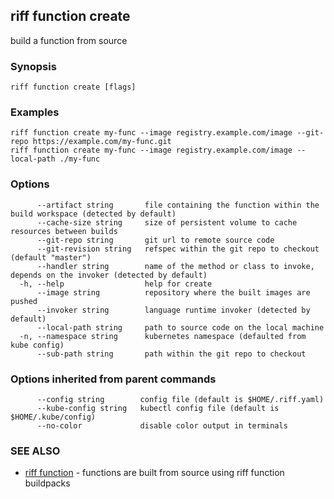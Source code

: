 ## riff function create

build a function from source

### Synopsis


<todo>


```
riff function create [flags]
```

### Examples

```
riff function create my-func --image registry.example.com/image --git-repo https://example.com/my-func.git
riff function create my-func --image registry.example.com/image --local-path ./my-func
```

### Options

```
      --artifact string       file containing the function within the build workspace (detected by default)
      --cache-size string     size of persistent volume to cache resources between builds
      --git-repo string       git url to remote source code
      --git-revision string   refspec within the git repo to checkout (default "master")
      --handler string        name of the method or class to invoke, depends on the invoker (detected by default)
  -h, --help                  help for create
      --image string          repository where the built images are pushed
      --invoker string        language runtime invoker (detected by default)
      --local-path string     path to source code on the local machine
  -n, --namespace string      kubernetes namespace (defaulted from kube config)
      --sub-path string       path within the git repo to checkout
```

### Options inherited from parent commands

```
      --config string        config file (default is $HOME/.riff.yaml)
      --kube-config string   kubectl config file (default is $HOME/.kube/config)
      --no-color             disable color output in terminals
```

### SEE ALSO

* [riff function](riff_function.md)	 - functions are built from source using riff function buildpacks

